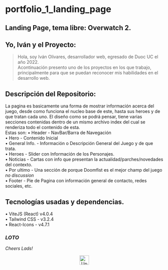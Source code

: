 # portfolio_1_landing_page

## Landing Page, tema libre: Overwatch 2.

## Yo, Iván y el Proyecto:
> Hola, soy Iván Olivares, desarrollador web, egresado de Duoc UC el año 2022.  
> Acontinuación presento uno de los proyectos en los que trabajo, principalmente para que se puedan reconocer mis habilidades en el desarrollo web.

## Descripción del Repositorio: 
La pagina es basicamente una forma de mostrar información acerca del juego, desde como funciona el nucleo base de este, hasta sus heroes y de que tratan cada uno.
El diseño como se podrá pensar, tiene varias secciones contenidas dentro de un mismo archivo index del cual se renderiza todo el contenido de esta.   
Estas son:
• Header - NavBar/Barra de Navegación  
• Hero - Contenido Inicial  
• General Info. - Información o Descripción General del Juego y de que trata.  
• Heroes - Slider con Información de los Personajes.  
• Noticias - Cartas con info que presentan la actualidad/parches/novedades del contexto.  
• Por ultimo - Una sección de porque Doomfist es el mejor champ del juego *no discussion*  
• Footer - Pie de Pagina con información general de contacto, redes sociales, etc.  

## Tecnologías usadas y dependencias. 
• ViteJS (React) v4.0.4  
• Tailwind CSS - v3.2.4  
• React-Icons - v4.7.1  
 

### *LOTO*
*Cheers Lads!*  
<p align="center">
  <img style="width:30px" src="https://i.pinimg.com/736x/8e/ba/95/8eba953281bd9f875905f8e04ab0c252.jpg" alt="Ups"/>
</p>
